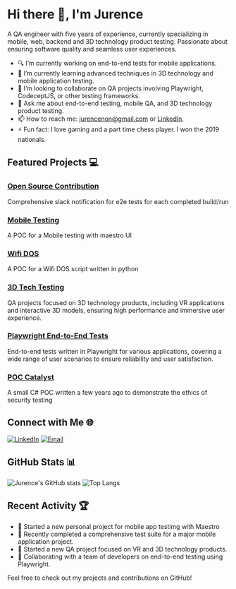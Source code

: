 # Hi there 👋, I'm Jurence

A QA engineer with five years of experience, currently specializing in mobile, web, backend and 3D technology product testing. Passionate about ensuring software quality and seamless user experiences.

- 🔍 I’m currently working on end-to-end tests for mobile applications.
- 🌱 I’m currently learning advanced techniques in 3D technology and mobile application testing.
- 👯 I’m looking to collaborate on QA projects involving Playwright, CodeceptJS, or other testing frameworks.
- 💬 Ask me about end-to-end testing, mobile QA, and 3D technology product testing.
- 📫 How to reach me: [jurencenon@gmail.com](mailto:jurencenon@gmail.com) or [LinkedIn](https://www.linkedin.com/in/jurence).
- ⚡ Fun fact: I love gaming and a part time chess player. I won the 2019 nationals.

## Featured Projects 💻

### [Open Source Contribution](https://github.com/Jurence/slack-notification-template)
Comprehensive slack notification for e2e tests for each completed build/run 

### [Mobile Testing](https://github.com/Jurence/maestro)
A POC for a Mobile testing with maestro UI

### [Wifi DOS](https://github.com/Jurence/Jury)
A POC for a Wifi DOS script written in python

### [3D Tech Testing](https://github.com/Jurence/3d-tech-testing)
QA projects focused on 3D technology products, including VR applications and interactive 3D models, ensuring high performance and immersive user experience.

### [Playwright End-to-End Tests](https://github.com/Jurence/playwright)
End-to-end tests written in Playwright for various applications, covering a wide range of user scenarios to ensure reliability and user satisfaction.

### [POC Catalyst](https://github.com/Jurence/Catalyst)
A small C# POC written a few years ago to demonstrate the ethics of security testing

## Connect with Me 🌐

[![LinkedIn](https://img.shields.io/badge/LinkedIn-0077B5?style=for-the-badge&logo=linkedin&logoColor=white)](https://www.linkedin.com/in/jurence)
[![Email](https://img.shields.io/badge/Email-D14836?style=for-the-badge&logo=gmail&logoColor=white)](mailto:jurencenon@gmail.com)

## GitHub Stats 📊

![Jurence's GitHub stats](https://github-readme-stats.vercel.app/api?username=Jurence&show_icons=true&theme=radical)
![Top Langs](https://github-readme-stats.vercel.app/api/top-langs/?username=Jurence&layout=compact&theme=radical)

## Recent Activity 🏆

- 🚀 Started a new personal project for mobile app testimg with Maestro
- 🎉 Recently completed a comprehensive test suite for a major mobile application project.
- 🚀 Started a new QA project focused on VR and 3D technology products.
- 🤝 Collaborating with a team of developers on end-to-end testing using Playwright.

Feel free to check out my projects and contributions on GitHub!
